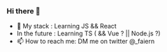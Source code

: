 ### Hi there 👋


- 🔭 My stack : Learning JS && React
- In the future : Learning TS ( && Vue ? || Node.js ?) 
- 📫 How to reach me: DM me on twitter @_faiern
